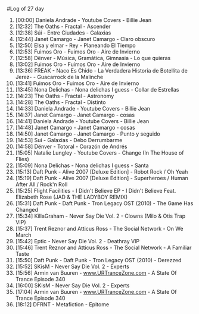 #Log of 27 day

1. [00:00] Daniela Andrade - Youtube Covers - Billie Jean
1. [12:32] The Oaths - Fractal - Ascender
1. [12:38] Súi - Entre Ciudades - Galaxias
1. [12:44] Janet Camargo - Janet Camargo - Claro obscuro
1. [12:50] Elsa y elmar - Rey - Planeando El Tiempo
1. [12:53] Fuimos Oro - Fuimos Oro - Aire de Invierno
1. [12:58] Dënver - Música, Gramática, Gimnasia - Lo que quieras
1. [13:02] Fuimos Oro - Fuimos Oro - Aire de Invierno
1. [13:36] FREAK - Naco Es Chido - La Verdadera Historia de Botellita de Jerez- - Guacarrock de la Malinche
1. [13:41] Fuimos Oro - Fuimos Oro - Aire de Invierno
1. [13:45] Nona Delichas - Nona delichas I guess - Collar de Estrellas
1. [14:23] The Oaths - Fractal - Astronomy
1. [14:28] The Oaths - Fractal - Distinto
1. [14:33] Daniela Andrade - Youtube Covers - Billie Jean
1. [14:37] Janet Camargo - Janet Camargo - cosas
1. [14:41] Daniela Andrade - Youtube Covers - Billie Jean
1. [14:48] Janet Camargo - Janet Camargo - cosas
1. [14:50] Janet Camargo - Janet Camargo - Punto y seguido
1. [14:53] Sui - Galaxias - Debo Derrumbarme
1. [14:58] Dënver - Totoral - Corazón de Andrés
1. [15:05] Natalie Lungley - Youtube Covers - Change (In The House of Flies)
1. [15:09] Nona Delichas - Nona delichas I guess - Santa
1. [15:13] Daft Punk - Alive 2007 [Deluxe Edition] - Robot Rock / Oh Yeah
1. [15:19] Daft Punk - Alive 2007 [Deluxe Edition] - Superheroes / Human After All / Rock'n Roll
1. [15:25] Flight Facilities - I Didn't Believe EP - I Didn't Believe Feat. Elizabeth Rose (JAD & THE LADYBOY REMIX)
1. [15:31] Daft Punk - Daft Punk - Tron Legacy OST (2010) - The Game Has Changed
1. [15:34] KillaGraham - Never Say Die Vol. 2 - Clowns (Milo & Otis Trap VIP)
1. [15:37] Trent Reznor and Atticus Ross - The Social Network - On We March
1. [15:42] Eptic - Never Say Die Vol. 2 - Deathray VIP
1. [15:46] Trent Reznor and Atticus Ross - The Social Network - A Familiar Taste
1. [15:50] Daft Punk - Daft Punk - Tron Legacy OST (2010) - Derezzed
1. [15:52] SKisM - Never Say Die Vol. 2 - Experts
1. [15:56] Armin van Buuren - www.URTranceZone.com - A State Of Trance Episode 340
1. [16:00] SKisM - Never Say Die Vol. 2 - Experts
1. [17:04] Armin van Buuren - www.URTranceZone.com - A State Of Trance Episode 340
1. [18:12] DFRNT - Metafiction - Epitome
